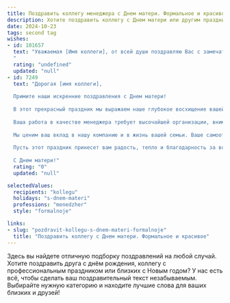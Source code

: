 ```yaml
---
title: Поздравить коллегу менеджера с Днем матери. Формальное и красивое
description: Хотите поздравить коллегу с Днем матери или другим праздником? Наш ИИ создаст незабываемое поздравление, а вы обязательно выделитесь среди других.  
date: 2024-10-23
tags: second tag
wishes:
- id: 101657
  text: "Уважаемая [Имя коллеги], от всей души поздравляю Вас с замечательным праздником – Днём матери! Желаю Вам крепкого здоровья, семейного благополучия, радости и тепла, которые дарят самые близкие люди. Пусть Ваша жизнь будет наполнена любовью, поддержкой и счастьем, а работа приносит только удовлетворение.  С праздником!
  "
  rating: "undefined"
  updated: "null"
- id: 7249
  text: "Дорогая [имя коллеги],
  
  Примите наши искренние поздравления с Днем матери!
  
  В этот прекрасный праздник мы выражаем наше глубокое восхищение вашей ролью менеджера и матери. Ваша способность сочетать профессионализм и материнскую заботу вызывает у нас огромное уважение.
  
  Ваша работа в качестве менеджера требует высочайшей организации, внимания к деталям и умения принимать решения. В то же время, как мать, вы проявляете бесконечную любовь, терпение и заботу о своих детях.
  
  Мы ценим ваш вклад в нашу компанию и в жизнь вашей семьи. Ваше самоотверженное отношение к работе и детям является примером для всех нас.
  
  Пусть этот праздник принесет вам радость, тепло и благодарность за все, что вы делаете для своих близких и нашей команды.
  
  С Днем матери!"
  rating: "0"
  updated: "null"

selectedValues:
  recipients: "kollegu"
  holidays: "s-dnem-materi"
  professions: "menedzher"
  style: "formalnoje"

links:
- slug: "pozdravit-kollegu-s-dnem-materi-formalnoje"
  title: "Поздравить коллегу с Днем матери. Формальное и красивое"
---
```


Здесь вы найдете отличную подборку поздравлений на любой случай. 
Хотите поздравить друга с днём рождения, коллегу с профессиональным праздником или близких с Новым годом? У нас есть всё, чтобы сделать ваш поздравительный текст незабываемым. Выбирайте нужную категорию и находите лучшие слова для ваших близких и друзей!
